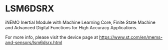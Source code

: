 # LSM6DSRX

iNEMO Inertial Module with Machine Learning Core, Finite State Machine and Advanced Digital Functions for High Accuracy Applications.

For more info, please visit the device page at https://www.st.com/en/mems-and-sensors/lsm6dsrx.html


